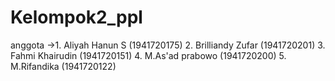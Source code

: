 # Kelompok2_ppl
anggota ->1. Aliyah Hanun S   (1941720175)
          2. Brilliandy Zufar (1941720201)
          3. Fahmi Khairudin  (1941720151)
          4. M.As'ad prabowo  (1941720200)
          5. M.Rifandika      (1941720122)
